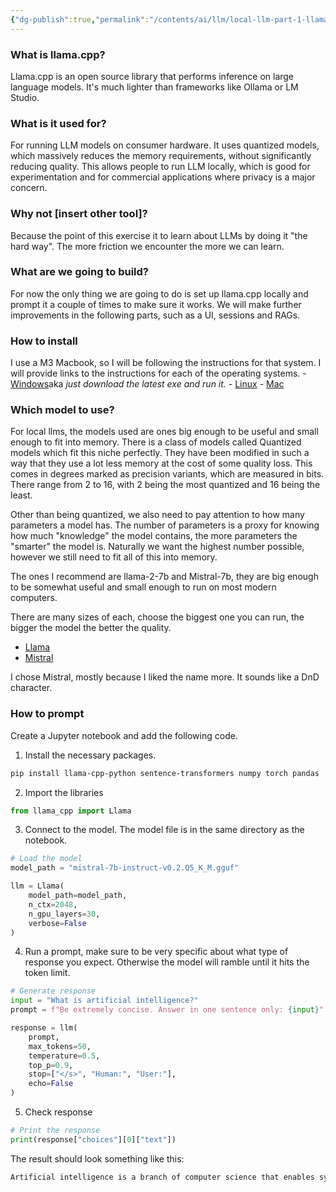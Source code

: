 ```yaml
---
{"dg-publish":true,"permalink":"/contents/ai/llm/local-llm-part-1-llama-cpp/","tags":["AI","Python"],"created":"2025-03-03T15:26:10.960+01:00","updated":"2025-03-04T15:32:54.423+01:00"}
---
```



### What is llama.cpp?
Llama.cpp is an open source library that performs inference on large language models. It's much lighter than frameworks like Ollama or LM Studio. 

### What is it used for?
For running LLM models on consumer hardware. It uses quantized models, which massively reduces the memory requirements, without significantly reducing quality. This allows people to run LLM locally, which is good for experimentation and for commercial applications where privacy is a major concern.

### Why not [insert other tool]?
Because the point of this exercise it to learn about LLMs by doing it "the hard way". The more friction we encounter the more we can learn. 

### What are we going to build?
For now the only thing we are going to do is set up llama.cpp locally and prompt it a couple of times to make sure it works. We will make further improvements in the following parts, such as a UI, sessions and RAGs.

### How to install
I use a M3 Macbook, so I will be following the instructions for that system. I will provide links to the instructions for each of the operating systems. 
	- [Windows](https://github.com/ggml-org/llama.cpp/releases)aka *just download the latest exe and run it.*
	- [Linux](https://github.com/ggml-org/llama.cpp/blob/master/docs/install.md)
	- [Mac](https://github.com/abetlen/llama-cpp-python/blob/main/docs/install/macos.md)

### Which model to use?
For local llms, the models used are ones big enough to be useful and small enough to fit into memory. There is a class of models called Quantized models which fit this niche perfectly. They have been modified in such a way that they use a lot less memory at the cost of some quality loss. This comes in degrees marked as precision variants, which are measured in bits. There range from 2 to 16, with 2 being the most quantized and 16 being the least. 

Other than being quantized, we also need to pay attention to how many parameters a model has. The number of parameters is a proxy for knowing how much "knowledge" the model contains, the more parameters the "smarter" the model is. Naturally we want the highest number possible, however we still need to fit all of this into memory. 

The ones I recommend are llama-2-7b and Mistral-7b, they are big enough to be somewhat useful and small enough to run on most modern computers.

There are many sizes of each, choose the biggest one you can run, the bigger the model the better the quality. 
- [Llama](https://huggingface.co/TheBloke/Llama-2-7B-GGUF)
- [Mistral](https://huggingface.co/TheBloke/Mistral-7B-v0.1-GGUF)

I chose Mistral, mostly because I liked the name more. It sounds like a DnD character. 

### How to prompt
Create a Jupyter notebook and add the following code. 

1. Install the necessary packages. 
```bash
pip install llama-cpp-python sentence-transformers numpy torch pandas
```
2. Import the libraries
```python
from llama_cpp import Llama
```
3. Connect to the model. The model file is in the same directory as the notebook.
```python
# Load the model
model_path = "mistral-7b-instruct-v0.2.Q5_K_M.gguf"

llm = Llama(
	model_path=model_path,
	n_ctx=2048,
	n_gpu_layers=30,
	verbose=False
)
```
4. Run a prompt, make sure to be very specific about what type of response you expect. Otherwise the model will ramble until it hits the token limit. 
```python
# Generate response
input = "What is artificial intelligence?"
prompt = f"Be extremely concise. Answer in one sentence only: {input}"

response = llm(
	prompt,
	max_tokens=50,
	temperature=0.5,
	top_p=0.9,
	stop=["</s>", "Human:", "User:"],
	echo=False
)
```
5. Check response
```python
# Print the response
print(response["choices"][0]["text"])
```

The result should look something like this:
```bash
Artificial intelligence is a branch of computer science that enables systems to perform tasks that typically require human intelligence, such as visual perception, speech recognition, decision-making, and language translation.
```